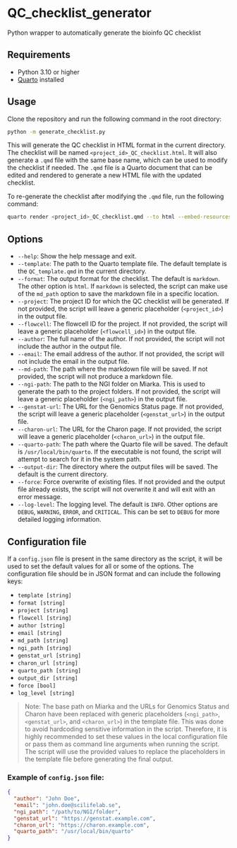 # QC_checklist_generator

Python wrapper to automatically generate the bioinfo QC checklist

## Requirements

- Python 3.10 or higher
- [Quarto](https://quarto.org/docs/get-started/) installed

## Usage

Clone the repository and run the following command in the root directory:

```bash
python -m generate_checklist.py
```

This will generate the QC checklist in HTML format in the current directory. The checklist will be named `<project_id>_QC_checklist.html`. It will also generate a `.qmd` file with the same base name, which can be used to modify the checklist if needed. The `.qmd` file is a Quarto document that can be edited and rendered to generate a new HTML file with the updated checklist.

To re-generate the checklist after modifying the `.qmd` file, run the following command:

```bash
quarto render <project_id>_QC_checklist.qmd --to html --embed-resources --standalone
```

## Options

- `--help`: Show the help message and exit.
- `--template`: The path to the Quarto template file. The default template is the `QC_template.qmd` in the current directory.
- `--format`: The output format for the checklist. The default is `markdown`. The other option is `html`. If `markdown` is selected, the script can make use of the `md_path` option to save the markdown file in a specific location.
- `--project`: The project ID for which the QC checklist will be generated. If not provided, the script will leave a generic placeholder (`<project_id>`) in the output file.
- `--flowcell`: The flowcell ID for the project. If not provided, the script will leave a generic placeholder (`<flowcell_id>`) in the output file.
- `--author`: The full name of the author. If not provided, the script will not include the author in the output file.
- `--email`: The email address of the author. If not provided, the script will not include the email in the output file.
- `--md-path`: The path where the markdown file will be saved. If not provided, the script will not produce a markdown file.
- `--ngi-path`: The path to the NGI folder on Miarka. This is used to generate the path to the project folders. If not provided, the script will leave a generic placeholder (`<ngi_path>`) in the output file.
- `--genstat-url`: The URL for the Genomics Status page. If not provided, the script will leave a generic placeholder (`<genstat_url>`) in the output file.
- `--charon-url`: The URL for the Charon page. If not provided, the script will leave a generic placeholder (`<charon_url>`) in the output file.
- `--quarto-path`: The path where the Quarto file will be saved. The default is `/usr/local/bin/quarto`. If the executable is not found, the script will attempt to search for it in the system path.
- `--output-dir`: The directory where the output files will be saved. The default is the current directory.
- `--force`: Force overwrite of existing files. If not provided and the output file already exists, the script will not overwrite it and will exit with an error message.
- `--log-level`: The logging level. The default is `INFO`. Other options are `DEBUG`, `WARNING`, `ERROR`, and `CRITICAL`. This can be set to `DEBUG` for more detailed logging information.

## Configuration file

If a `config.json` file is present in the same directory as the script, it will be used to set the default values for all or some of the options. The configuration file should be in JSON format and can include the following keys:

- `template [string]`
- `format [string]`
- `project [string]`
- `flowcell [string]`
- `author [string]`
- `email [string]`
- `md_path [string]`
- `ngi_path [string]`
- `genstat_url [string]`
- `charon_url [string]`
- `quarto_path [string]`
- `output_dir [string]`
- `force [bool]`
- `log_level [string]`

> Note: The base path on Miarka and the URLs for Genomics Status and Charon have been replaced with generic placeholders (`<ngi_path>`, `<genstat_url>`, and `<charon_url>`) in the template file. This was done to avoid hardcoding sensitive information in the script. Therefore, it is highly recommended to set these values in the local configuration file or pass them as command line arguments when running the script. The script will use the provided values to replace the placeholders in the template file before generating the final output.

### Example of `config.json` file:

```json
{
  "author": "John Doe",
  "email": "john.doe@scilifelab.se",
  "ngi_path": "/path/to/NGI/folder",
  "genstat_url": "https://genstat.example.com",
  "charon_url": "https://charon.example.com",
  "quarto_path": "/usr/local/bin/quarto"
}
```
